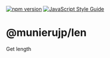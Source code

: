 [![npm version](https://badge.fury.io/js/%40munierujp%2Flen.svg)](https://badge.fury.io/js/%40munierujp%2Flen)
[![JavaScript Style Guide](https://img.shields.io/badge/code_style-standard-brightgreen.svg)](https://standardjs.com)

# @munierujp/len

Get length
